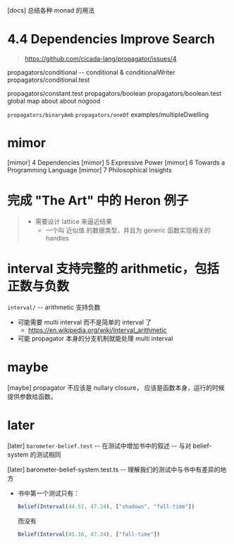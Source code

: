 [docs] 总结各种 monad 的用法

# 4.4 Dependencies Improve Search

> https://github.com/cicada-lang/propagator/issues/4

propagators/conditional -- conditional & conditionalWriter
propagators/conditional.test

propagators/constant.test
propagators/boolean
propagators/boolean.test
global map about about nogood

`propagators/binaryAmb`
`propagators/oneOf`
examples/multipleDwelling

# mimor

[mimor] 4 Dependencies
[mimor] 5 Expressive Power
[mimor] 6 Towards a Programming Language
[mimor] 7 Philosophical Insights

# 完成 "The Art" 中的 Heron 例子

> - 需要设计 lattice 来逼近结果
>   - 一个叫 近似值 的数据类型，并且为 generic 函数实现相关的 handles

# interval 支持完整的 arithmetic，包括正数与负数

`interval/` -- arithmetic 支持负数

- 可能需要 multi interval 而不是简单的 interval 了
  - https://en.wikipedia.org/wiki/Interval_arithmetic
- 可能 propagator 本身的分支机制就能处理 multi interval

# maybe

[maybe] propagator 不应该是 nullary closure，
应该是函数本身，运行的时候提供参数给函数。

# later

[later] `barometer-belief.test` -- 在测试中增加书中的叙述 -- 与对 belief-system 的测试相同

[later] barometer-belief-system.test.ts -- 理解我们的测试中与书中有差异的地方

- 书中第一个测试只有：

  ```typescript
  Belief(Interval(44.51, 47.24), ["shadows", "fall-time"])
  ```

  而没有

  ```typescript
  Belief(Interval(41.16, 47.24), ["fall-time"])
  ```
